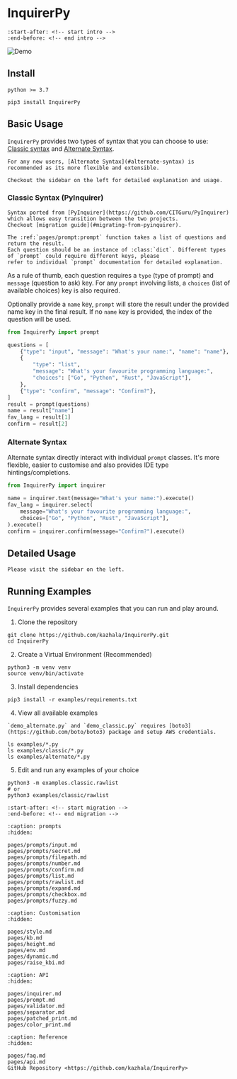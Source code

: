 # InquirerPy

```{include} ../README.md
:start-after: <!-- start intro -->
:end-before: <!-- end intro -->
```

![Demo](https://assets.kazhala.me/InquirerPy/InquirerPy-demo.gif)

## Install

```{admonition} Requirements
python >= 3.7
```

```
pip3 install InquirerPy
```

## Basic Usage

`InquirerPy` provides two types of syntax that you can choose to use: [Classic syntax](#classic-syntax-pyinquirer) and [Alternate Syntax](#alternate-syntax).

```{Tip}
For any new users, [Alternate Syntax](#alternate-syntax) is recommended as its more flexible and extensible.
```

```{Note}
Checkout the sidebar on the left for detailed explanation and usage.
```

### Classic Syntax (PyInquirer)

```{Note}
Syntax ported from [PyInquirer](https://github.com/CITGuru/PyInquirer) which allows easy transition between the two projects.
Checkout [migration guide](#migrating-from-pyinquirer).
```

```{eval-rst}
The :ref:`pages/prompt:prompt` function takes a list of questions and return the result.
Each question should be an instance of :class:`dict`. Different types of `prompt` could require different keys, please
refer to individual `prompt` documentation for detailed explanation.
```

As a rule of thumb, each question requires a `type` (type of prompt) and `message` (question to ask) key. For any `prompt`
involving lists, a `choices` (list of available choices) key is also required.

Optionally provide a `name` key, `prompt` will store the result under the provided name key in the final result. If
no `name` key is provided, the index of the question will be used.

```python
from InquirerPy import prompt

questions = [
    {"type": "input", "message": "What's your name:", "name": "name"},
    {
        "type": "list",
        "message": "What's your favourite programming language:",
        "choices": ["Go", "Python", "Rust", "JavaScript"],
    },
    {"type": "confirm", "message": "Confirm?"},
]
result = prompt(questions)
name = result["name"]
fav_lang = result[1]
confirm = result[2]
```

### Alternate Syntax

Alternate syntax directly interact with individual `prompt` classes. It's more flexible, easier to customise
and also provides IDE type hintings/completions.

```python
from InquirerPy import inquirer

name = inquirer.text(message="What's your name:").execute()
fav_lang = inquirer.select(
    message="What's your favourite programming language:",
    choices=["Go", "Python", "Rust", "JavaScript"],
).execute()
confirm = inquirer.confirm(message="Confirm?").execute()
```

## Detailed Usage

```{admonition} Info
Please visit the sidebar on the left.
```

## Running Examples

`InquirerPy` provides several examples that you can run and play around.

1. Clone the repository

```
git clone https://github.com/kazhala/InquirerPy.git
cd InquirerPy
```

2. Create a Virtual Environment (Recommended)

```
python3 -m venv venv
source venv/bin/activate
```

3. Install dependencies

```
pip3 install -r examples/requirements.txt
```

4. View all available examples

```{Warning}
`demo_alternate.py` and `demo_classic.py` requires [boto3](https://github.com/boto/boto3) package and setup AWS credentials.
```

```
ls examples/*.py
ls examples/classic/*.py
ls examples/alternate/*.py
```

5. Edit and run any examples of your choice

```
python3 -m examples.classic.rawlist
# or
python3 examples/classic/rawlist
```

```{include} ../README.md
:start-after: <!-- start migration -->
:end-before: <!-- end migration -->
```

```{toctree}
:caption: prompts
:hidden:

pages/prompts/input.md
pages/prompts/secret.md
pages/prompts/filepath.md
pages/prompts/number.md
pages/prompts/confirm.md
pages/prompts/list.md
pages/prompts/rawlist.md
pages/prompts/expand.md
pages/prompts/checkbox.md
pages/prompts/fuzzy.md
```

```{toctree}
:caption: Customisation
:hidden:

pages/style.md
pages/kb.md
pages/height.md
pages/env.md
pages/dynamic.md
pages/raise_kbi.md
```

```{toctree}
:caption: API
:hidden:

pages/inquirer.md
pages/prompt.md
pages/validator.md
pages/separator.md
pages/patched_print.md
pages/color_print.md
```

```{toctree}
:caption: Reference
:hidden:

pages/faq.md
pages/api.md
GitHub Repository <https://github.com/kazhala/InquirerPy>
```
